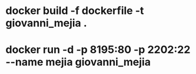 # docker build -f dockerfile -t giovanni_mejia .
# docker run -d -p 8195:80 -p 2202:22 --name mejia giovanni_mejia
